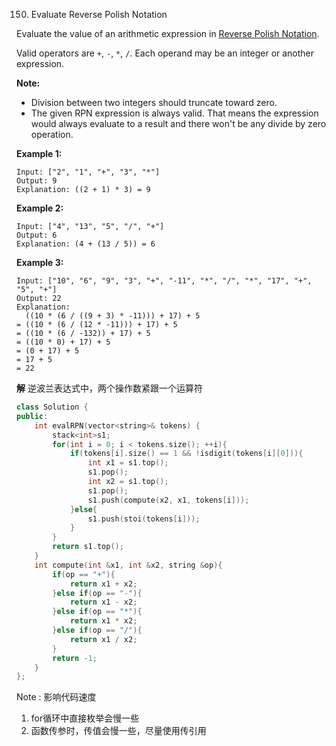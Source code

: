 150. Evaluate Reverse Polish Notation

Evaluate the value of an arithmetic expression in [Reverse Polish Notation](http://en.wikipedia.org/wiki/Reverse_Polish_notation).

Valid operators are `+`, `-`, `*`, `/`. Each operand may be an integer or another expression.

**Note:**

- Division between two integers should truncate toward zero.
- The given RPN expression is always valid. That means the expression would always evaluate to a result and there won't be any divide by zero operation.

**Example 1:**

```
Input: ["2", "1", "+", "3", "*"]
Output: 9
Explanation: ((2 + 1) * 3) = 9
```

**Example 2:**

```
Input: ["4", "13", "5", "/", "+"]
Output: 6
Explanation: (4 + (13 / 5)) = 6
```

**Example 3:**

```
Input: ["10", "6", "9", "3", "+", "-11", "*", "/", "*", "17", "+", "5", "+"]
Output: 22
Explanation: 
  ((10 * (6 / ((9 + 3) * -11))) + 17) + 5
= ((10 * (6 / (12 * -11))) + 17) + 5
= ((10 * (6 / -132)) + 17) + 5
= ((10 * 0) + 17) + 5
= (0 + 17) + 5
= 17 + 5
= 22
```

**解**	逆波兰表达式中，两个操作数紧跟一个运算符

```c++
class Solution {
public:
    int evalRPN(vector<string>& tokens) {
        stack<int>s1;
        for(int i = 0; i < tokens.size(); ++i){
            if(tokens[i].size() == 1 && !isdigit(tokens[i][0])){
                int x1 = s1.top();
                s1.pop();
                int x2 = s1.top();
                s1.pop();
                s1.push(compute(x2, x1, tokens[i]));
            }else{
                s1.push(stoi(tokens[i]));
            }
        }
        return s1.top();
    }
    int compute(int &x1, int &x2, string &op){
        if(op == "+"){
            return x1 + x2;
        }else if(op == "-"){
            return x1 - x2;
        }else if(op == "*"){
            return x1 * x2;
        }else if(op == "/"){
            return x1 / x2;
        }
        return -1;
    }
};
```

Note : 影响代码速度

1. for循环中直接枚举会慢一些
2. 函数传参时，传值会慢一些，尽量使用传引用